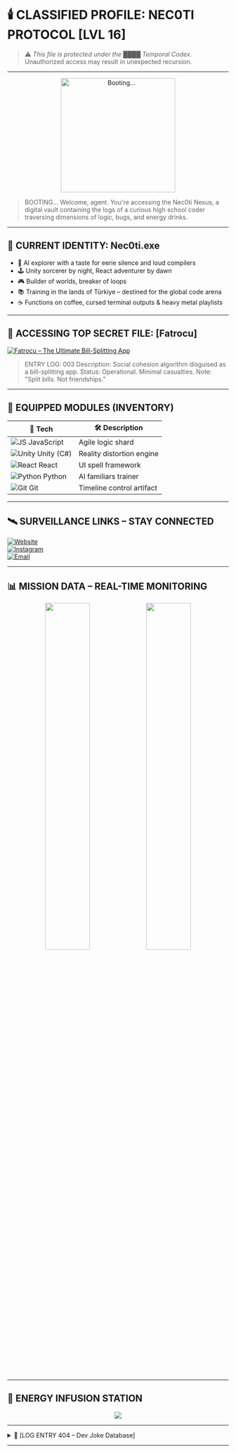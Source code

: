 <!--
███████╗███╗   ██╗███████╗ ██████╗ ████████╗██╗
██╔════╝████╗  ██║██╔════╝██╔═══██╗╚══██╔══╝██║
█████╗  ██╔██╗ ██║█████╗  ██║   ██║   ██║   ██║
██╔══╝  ██║╚██╗██║██╔══╝  ██║   ██║   ██║   ╚═╝
███████╗██║ ╚████║███████╗╚██████╔╝   ██║   ██╗
╚══════╝╚═╝  ╚═══╝╚══════╝ ╚═════╝    ╚═╝   ╚═╝
-->

# 🕯️ CLASSIFIED PROFILE: NEC0TI PROTOCOL [LVL 16]

> ⚠️ *This file is protected under the ████ Temporal Codex.*
> Unauthorized access may result in unexpected recursion.

---

<div align="center">
  <img src="https://media.giphy.com/media/juua9i2c2fA0AIp2iq/giphy.gif" width="260" alt="Booting..." />
</div>

> BOOTING...
Welcome, agent. You're accessing the Nec0ti Nexus, a digital vault containing the logs of a curious high school coder traversing dimensions of logic, bugs, and energy drinks.


---

## 🧛 CURRENT IDENTITY: Nec0ti.exe

- 🧠 AI explorer with a taste for eerie silence and loud compilers  
- 🕹️ Unity sorcerer by night, React adventurer by dawn  
- 🎮 Builder of worlds, breaker of loops  
- 📚 Training in the lands of Türkiye – destined for the global code arena  
- ☕ Functions on coffee, cursed terminal outputs & heavy metal playlists

---

## 📂 ACCESSING TOP SECRET FILE: [Fatrocu]

[![Fatrocu – The Ultimate Bill-Splitting App](https://img.shields.io/badge/Fatrocu-Classified%20Asset-8B0000?style=for-the-badge&logo=github)](https://github.com/Nec0ti/Fatrocu)

> ENTRY LOG: 003
Description: Social cohesion algorithm disguised as a bill-splitting app.
Status: Operational. Minimal casualties.
Note: "Split bills. Not friendships."

---

## 🧪 EQUIPPED MODULES (INVENTORY)

| 🧠 Tech | 🛠️ Description |
|--------|----------------|
| ![JS](https://techstack-generator.vercel.app/js-icon.svg) JavaScript | Agile logic shard |
| ![Unity](https://skillicons.dev/icons?i=unity) Unity (C#) | Reality distortion engine |
| ![React](https://skillicons.dev/icons?i=react) React | UI spell framework |
| ![Python](https://skillicons.dev/icons?i=python) Python | AI familiars trainer |
| ![Git](https://skillicons.dev/icons?i=git) Git | Timeline control artifact |

---

## 🛰️ SURVEILLANCE LINKS – STAY CONNECTED

[![Website](https://img.shields.io/badge/necoti.dev-Main%20Terminal-000000?style=for-the-badge&logo=vercel)](https://necoti.dev)  
[![Instagram](https://img.shields.io/badge/Instagram-@necoti.dev-E4405F?style=for-the-badge&logo=instagram)](https://instagram.com/necoti.dev)  
[![Email](https://img.shields.io/badge/Email-Classified%20Comm-D14836?style=for-the-badge&logo=gmail&logoColor=white)](mailto:halilnecatig2@gmail.com)

---

## 📊 MISSION DATA – REAL-TIME MONITORING

<div align="center">
  <img src="https://github-readme-stats.vercel.app/api?username=Nec0ti&show_icons=true&theme=tokyonight&hide_border=true&include_all_commits=true&count_private=true" width="45%" />
  <img src="https://github-readme-stats.vercel.app/api/top-langs/?username=Nec0ti&theme=tokyonight&hide_border=true&layout=compact" width="45%" />
</div>

---

## 🧃 ENERGY INFUSION STATION

<div align="center">
  <a href="https://www.buymeacoffee.com/necotidev">
    <img src="https://img.buymeacoffee.com/button-api/?text=Infuse%20my%20core&emoji=🧃&slug=necotidev&button_colour=6B00D7&font_colour=ffffff&font_family=Cookie&outline_colour=000000&coffee_colour=FFDD00" />
  </a>
</div>

---

<details>
  <summary>📁 [LOG ENTRY 404 – Dev Joke Database]</summary>
  <i>Why do Java developers wear glasses? Because they can’t C#.</i>
</details>

---

<!--
🧠 Final Note:
You are now inside Nec0ti's brain.
This is a safe zone... or is it?

🎮 Game on.
-->
